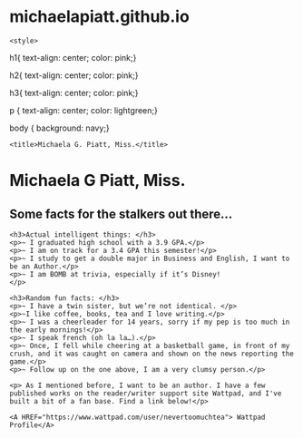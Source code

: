# michaelapiatt.github.io

<!DOCTYPE html>

<html>

<head>
 
	<style>
h1{
  text-align: center;
  color: pink;}

h2{
  text-align: center;
  color: pink;}

h3{
  text-align: center;
  color: pink;}

p {
	text-align: center;
	color: lightgreen;} 

body {
	background: navy;}

</style>
  <link href="styles.css" rel="stylesheet">   

	<title>Michaela G. Piatt, Miss.</title>
</head>

<body>
	<h1>Michaela G Piatt, Miss.</h1>
	<h2>Some facts for the stalkers out there...</h2>

	<h3>Actual intelligent things: </h3>
	<p>~ I graduated high school with a 3.9 GPA.</p>
	<p>~ I am on track for a 3.4 GPA this semester!</p>
	<p>~ I study to get a double major in Business and English, I want to be an Author.</p>
	<p>~ I am BOMB at trivia, especially if it’s Disney!
	</p>

	<h3>Random fun facts: </h3>
	<p>~ I have a twin sister, but we’re not identical. </p>
	<p>~I like coffee, books, tea and I love writing.</p>
	<p>~ I was a cheerleader for 14 years, sorry if my pep is too much in the early mornings!</p>
	<p>~ I speak french (oh la la…).</p>
	<p>~ Once, I fell while cheering at a basketball game, in front of my crush, and it was caught on camera and shown on the news reporting the game.</p>
	<p>~ Follow up on the one above, I am a very clumsy person.</p>

	<p> As I mentioned before, I want to be an author. I have a few published works on the reader/writer support site Wattpad, and I've built a bit of a fan base. Find a link below!</p>

	<A HREF="https://www.wattpad.com/user/nevertoomuchtea"> Wattpad Profile</A>



</body>

</html>
